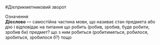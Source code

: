 #Дiєприкметниковий зворот

<div class="eoz-wrap">
<span class="eoz">Означення</span>
<div class="eoz-text">
<strong>Дiєслово</strong> — самостiйна частина мови, що називає стан предмета або дiю i вiдповiдає на питання <span class="p1">що робить (робив, зробив, буде робити, зробив би) предмет? що з ним робиться (робитиметься, робилося, зробиться, зробилося б?)</span> тощо
</div>
</div>